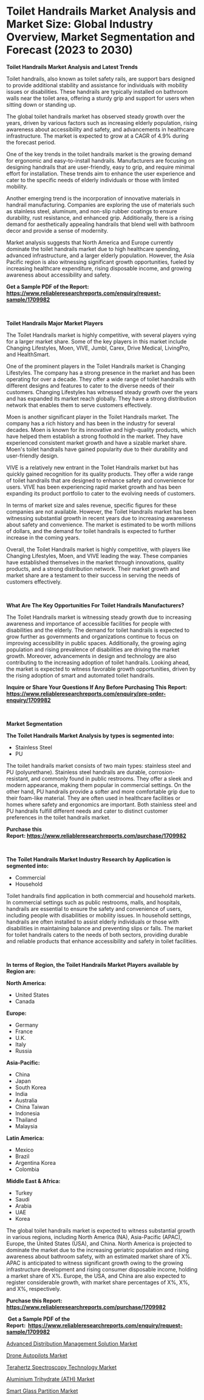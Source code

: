 <p><h1>Toilet Handrails Market Analysis and Market Size: Global Industry Overview, Market Segmentation and Forecast (2023 to 2030)</h1></p><p><strong>Toilet Handrails Market Analysis and Latest Trends</strong></p>
<p><p>Toilet handrails, also known as toilet safety rails, are support bars designed to provide additional stability and assistance for individuals with mobility issues or disabilities. These handrails are typically installed on bathroom walls near the toilet area, offering a sturdy grip and support for users when sitting down or standing up.</p><p>The global toilet handrails market has observed steady growth over the years, driven by various factors such as increasing elderly population, rising awareness about accessibility and safety, and advancements in healthcare infrastructure. The market is expected to grow at a CAGR of 4.9% during the forecast period.</p><p>One of the key trends in the toilet handrails market is the growing demand for ergonomic and easy-to-install handrails. Manufacturers are focusing on designing handrails that are user-friendly, easy to grip, and require minimal effort for installation. These trends aim to enhance the user experience and cater to the specific needs of elderly individuals or those with limited mobility.</p><p>Another emerging trend is the incorporation of innovative materials in handrail manufacturing. Companies are exploring the use of materials such as stainless steel, aluminum, and non-slip rubber coatings to ensure durability, rust resistance, and enhanced grip. Additionally, there is a rising demand for aesthetically appealing handrails that blend well with bathroom decor and provide a sense of modernity.</p><p>Market analysis suggests that North America and Europe currently dominate the toilet handrails market due to high healthcare spending, advanced infrastructure, and a larger elderly population. However, the Asia Pacific region is also witnessing significant growth opportunities, fueled by increasing healthcare expenditure, rising disposable income, and growing awareness about accessibility and safety.</p></p>
<p><strong>Get a Sample PDF of the Report:&nbsp; <a href="https://www.reliableresearchreports.com/enquiry/request-sample/1709982">https://www.reliableresearchreports.com/enquiry/request-sample/1709982</a></strong></p>
<p>&nbsp;</p>
<p><strong>Toilet Handrails Major Market Players</strong></p>
<p><p>The Toilet Handrails market is highly competitive, with several players vying for a larger market share. Some of the key players in this market include Changing Lifestyles, Moen, VIVE, Jumbl, Carex, Drive Medical, LivingPro, and HealthSmart.</p><p>One of the prominent players in the Toilet Handrails market is Changing Lifestyles. The company has a strong presence in the market and has been operating for over a decade. They offer a wide range of toilet handrails with different designs and features to cater to the diverse needs of their customers. Changing Lifestyles has witnessed steady growth over the years and has expanded its market reach globally. They have a strong distribution network that enables them to serve customers effectively.</p><p>Moen is another significant player in the Toilet Handrails market. The company has a rich history and has been in the industry for several decades. Moen is known for its innovative and high-quality products, which have helped them establish a strong foothold in the market. They have experienced consistent market growth and have a sizable market share. Moen's toilet handrails have gained popularity due to their durability and user-friendly design.</p><p>VIVE is a relatively new entrant in the Toilet Handrails market but has quickly gained recognition for its quality products. They offer a wide range of toilet handrails that are designed to enhance safety and convenience for users. VIVE has been experiencing rapid market growth and has been expanding its product portfolio to cater to the evolving needs of customers.</p><p>In terms of market size and sales revenue, specific figures for these companies are not available. However, the Toilet Handrails market has been witnessing substantial growth in recent years due to increasing awareness about safety and convenience. The market is estimated to be worth millions of dollars, and the demand for toilet handrails is expected to further increase in the coming years.</p><p>Overall, the Toilet Handrails market is highly competitive, with players like Changing Lifestyles, Moen, and VIVE leading the way. These companies have established themselves in the market through innovations, quality products, and a strong distribution network. Their market growth and market share are a testament to their success in serving the needs of customers effectively.</p></p>
<p>&nbsp;</p>
<p><strong>What Are The Key Opportunities For Toilet Handrails Manufacturers?</strong></p>
<p><p>The Toilet Handrails market is witnessing steady growth due to increasing awareness and importance of accessible facilities for people with disabilities and the elderly. The demand for toilet handrails is expected to grow further as governments and organizations continue to focus on improving accessibility in public spaces. Additionally, the growing aging population and rising prevalence of disabilities are driving the market growth. Moreover, advancements in design and technology are also contributing to the increasing adoption of toilet handrails. Looking ahead, the market is expected to witness favorable growth opportunities, driven by the rising adoption of smart and automated toilet handrails.</p></p>
<p><strong>Inquire or Share Your Questions If Any Before Purchasing This Report: <a href="https://www.reliableresearchreports.com/enquiry/pre-order-enquiry/1709982">https://www.reliableresearchreports.com/enquiry/pre-order-enquiry/1709982</a></strong></p>
<p>&nbsp;</p>
<p><strong>Market Segmentation</strong></p>
<p><strong>The Toilet Handrails Market Analysis by types is segmented into:</strong></p>
<p><ul><li>Stainless Steel</li><li>PU</li></ul></p>
<p><p>The toilet handrails market consists of two main types: stainless steel and PU (polyurethane). Stainless steel handrails are durable, corrosion-resistant, and commonly found in public restrooms. They offer a sleek and modern appearance, making them popular in commercial settings. On the other hand, PU handrails provide a softer and more comfortable grip due to their foam-like material. They are often used in healthcare facilities or homes where safety and ergonomics are important. Both stainless steel and PU handrails fulfill different needs and cater to distinct customer preferences in the toilet handrails market.</p></p>
<p><strong>Purchase this Report:&nbsp;<a href="https://www.reliableresearchreports.com/purchase/1709982">https://www.reliableresearchreports.com/purchase/1709982</a></strong></p>
<p>&nbsp;</p>
<p><strong>The Toilet Handrails Market Industry Research by Application is segmented into:</strong></p>
<p><ul><li>Commercial</li><li>Household</li></ul></p>
<p><p>Toilet handrails find application in both commercial and household markets. In commercial settings such as public restrooms, malls, and hospitals, handrails are essential to ensure the safety and convenience of users, including people with disabilities or mobility issues. In household settings, handrails are often installed to assist elderly individuals or those with disabilities in maintaining balance and preventing slips or falls. The market for toilet handrails caters to the needs of both sectors, providing durable and reliable products that enhance accessibility and safety in toilet facilities.</p></p>
<p>&nbsp;</p>
<p><strong>In terms of Region, the Toilet Handrails Market Players available by Region are:</strong></p>
<p>
    <p> <strong> North America: </strong>
        <ul>
            <li>United States</li>
            <li>Canada</li>
        </ul>
        </p> 
    <p> <strong> Europe: </strong>
        <ul>
            <li>Germany</li>
            <li>France</li>
            <li>U.K.</li>
            <li>Italy</li>
            <li>Russia</li>
        </ul>
        </p> 
    <p> <strong> Asia-Pacific: </strong>
        <ul>
            <li>China</li>
            <li>Japan</li>
            <li>South Korea</li>
            <li>India</li>
            <li>Australia</li>
            <li>China Taiwan</li>
            <li>Indonesia</li>
            <li>Thailand</li>
            <li>Malaysia</li>
        </ul>
        </p> 
    <p> <strong> Latin America: </strong>
        <ul>
            <li>Mexico</li>
            <li>Brazil</li>
            <li>Argentina Korea</li>
            <li>Colombia</li>
        </ul>
        </p> 
    <p> <strong> Middle East & Africa: </strong>
        <ul>
            <li>Turkey</li>
            <li>Saudi</li>
            <li>Arabia</li>
            <li>UAE</li>
            <li>Korea</li>
        </ul>
    </p>
    </p>
<p><p>The global toilet handrails market is expected to witness substantial growth in various regions, including North America (NA), Asia-Pacific (APAC), Europe, the United States (USA), and China. North America is projected to dominate the market due to the increasing geriatric population and rising awareness about bathroom safety, with an estimated market share of X%. APAC is anticipated to witness significant growth owing to the growing infrastructure development and rising consumer disposable income, holding a market share of X%. Europe, the USA, and China are also expected to register considerable growth, with market share percentages of X%, X%, and X%, respectively.</p></p>
<p><strong>Purchase this Report: <a href="https://www.reliableresearchreports.com/purchase/1709982">https://www.reliableresearchreports.com/purchase/1709982</a></strong></p>
<p>&nbsp;<strong>Get a Sample PDF of the Report:&nbsp;&nbsp;<a href="https://www.reliableresearchreports.com/enquiry/request-sample/1709982">https://www.reliableresearchreports.com/enquiry/request-sample/1709982</a></strong></p>
<p><strong></strong></p>
<p><p><a href="https://medium.com/@soap.equip.win/decoding-advanced-distribution-management-solution-market-metrics-market-share-trends-and-growth-de81a407db2e">Advanced Distribution Management Solution Market</a></p><p><a href="https://github.com/sheetalreportprime/Market-Research-Report-List-1/blob/main/drone-autopilots-market.md">Drone Autopilots Market</a></p><p><a href="https://medium.com/@fifth.dress.cause/terahertz-spectroscopy-technology-market-share-evolution-and-market-growth-trends-2023-2030-b5b224924252">Terahertz Spectroscopy Technology Market</a></p><p><a href="https://github.com/virtuosemr/Market-Research-Report-List-1/blob/main/aluminium-trihydrate-ath-market.md">Aluminium Trihydrate (ATH) Market</a></p><p><a href="https://www.linkedin.com/pulse/smart-glass-partition-market-research-report-provides-thorough-z0jke/">Smart Glass Partition Market</a></p></p>